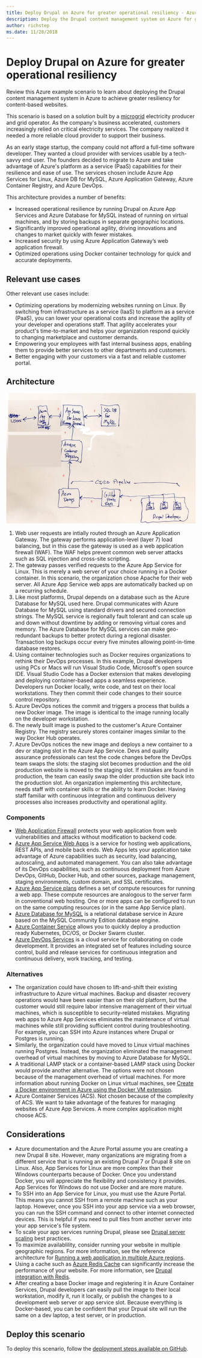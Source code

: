 ```yaml
---
title: Deploy Drupal on Azure for greater operational resiliency - Azure Example Scenarios
description: Deploy the Drupal content management system on Azure for greater operational resiliency.
author: richstep
ms.date: 11/28/2018
---
```


# Deploy Drupal on Azure for greater operational resiliency

Review this Azure example scenario to learn about deploying the Drupal content management system in Azure to achieve greater resiliency for content-based websites.

This scenario is based on a solution built by a [microgrid](https://www.energy.gov/articles/how-microgrids-work) electricity producer and grid operator. As the company's business accelerated, customers increasingly relied on critical electricity services. The company realized it needed a more reliable cloud provider to support their business.

As an early stage startup, the company could not afford a full-time software developer. They wanted a cloud provider with services usable by a tech-savvy end user. The founders decided to migrate to Azure and take advantage of Azure's platform as a service (PaaS) capabilities for their resilience and ease of use. The services chosen include Azure App Services for Linux, Azure DB for MySQL, Azure Application Gateway, Azure Container Registry, and Azure DevOps.

This architecture provides a number of benefits:

* Increased operational resilience by running Drupal on Azure App Services and Azure Database for MySQL instead of running on virtual machines, and by storing backups in separate geographic locations.
* Significantly improved operational agility, driving innovations and changes to market quickly with fewer mistakes.
* Increased security by using Azure Application Gateway’s web application firewall.
* Optimized operations using Docker container technology for quick and accurate deployments.

## Relevant use cases

Other relevant use cases include:

* Optimizing operations by modernizing websites running on Linux. By switching from infrastructure as a service (IaaS) to platform as a service (PaaS), you can lower your operational costs and increase the agility of your developer and operations staff. That agility accelerates your product's time-to-market and helps your organization respond quickly to changing marketplace and customer demands.
* Empowering your employees with fast internal business apps, enabling them to provide better services to other departments and customers.
* Better engaging with your customers via a fast and reliable customer portal.

## Architecture

![Architecture for Drupal on Azure][architecture]

1. Web user requests are intially routed through an Azure Application Gateway. The gateway performs application-level (layer 7) load balancing, but in this case the gateway is used as a web application firewall (WAF). The WAF helps prevent common web server attacks such as SQL injection and cross-site scripting.
2. The gateway passes verified requests to the Azure App Service for Linux. This is merely a web server of your choice running in a Docker container. In this scenario, the organization chose Apache for their web server. All Azure App Service web apps are automatically backed up on a recurring schedule.
3. Like most platforms, Drupal depends on a database such as the Azure Database for MySQL used here. Drupal communicates with Azure Database for MySQL using standard drivers and secured connection strings. The MySQL service is regionally fault tolerant and can scale up and down without downtime by adding or removing virtual cores and memory. The Azure Database for MySQL services can make geo-redundant backups to better protect during a regional disaster. Transaction log backups occur every five minutes allowing point-in-time database restores.
4. Using container technologies such as Docker requires organizations to rethink their DevOps processes. In this example, Drupal developers using PCs or Macs will run Visual Studio Code, Microsoft's open source IDE. Visual Studio Code has a Docker extension that makes developing and deploying container-based apps a seamless experience. Developers run Docker locally, write code, and test on their local workstations. They then commit their code changes to their source control repository.
5. Azure DevOps notices the commit and triggers a process that builds a new Docker image. The image is identical to the image running locally on the developer workstation.
6. The newly built image is pushed to the customer's Azure Container Registry. The registry securely stores container images similar to the way Docker Hub operates.
7. Azure DevOps notices the new image and deploys a new container to a dev or staging slot in the Azure App Service. Devs and quality assurance professionals can test the code changes before the DevOps team swaps the slots: the staging slot becomes production and the old production website is moved to the staging slot. If mistakes are found in production, the team can easily swap the older production site back into the production slot. An organization implementing this architecture, needs staff with container skills or the ability to learn Docker. Having staff familiar with continuous integration and continuous delivery processes also increases productivity and operational agility.

### Components

* [Web Application Firewall](/azure/application-gateway/waf-overview) protects your web application from web vulnerabilities and attacks without modification to backend code.
* [Azure App Service Web Apps](/azure/app-service/app-service-web-overview) is a service for hosting web applications, REST APIs, and mobile back ends. Web Apps lets your application take advantage of Azure capabilities such as security, load balancing, autoscaling, and automated management. You can also take advantage of its DevOps capabilities, such as continuous deployment from Azure DevOps, GitHub, Docker Hub, and other sources, package management, staging environments, custom domain, and SSL certificates.
* [Azure App Service plans](/azure/app-service/azure-web-sites-web-hosting-plans-in-depth-overview) defines a set of compute resources for running a web app. These compute resources are analogous to the server farm in conventional web hosting. One or more apps can be configured to run on the same computing resources (or in the same App Service plan).
* [Azure Database for MySQL](/azure/mysql/overview) is a relational database service in Azure based on the MySQL Community Edition database engine.
* [Azure Container Service](/azure/container-service/) allows you to quickly deploy a production ready Kubernetes, DC/OS, or Docker Swarm cluster. 
* [Azure DevOps Services](/azure/devops/user-guide) is a cloud service for collaborating on code development. It provides an integrated set of features including source control, build and release services for continuous integration and continuous delivery, work tracking, and testing.

### Alternatives

* The organization could have chosen to lift-and-shift their existing infrastructure to Azure virtual machines. Backup and disaster recovery operations would have been easier than on their old platform, but the customer would still require labor intensive management of their virtual machines, which is susceptible to security-related mistakes. Migrating web apps to Azure App Services eliminates the maintenance of virtual machines while still providing sufficient control during troubleshooting. For example, you can SSH into Azure instances where Drupal or Postgres is running.
* Similarly, the organization could have moved to Linux virtual machines running Postgres. Instead, the organization eliminated the management overhead of virtual machines by moving to Azure Database for MySQL. 
* A traditional LAMP stack or a container-based LAMP stack using Docker would provide another alternative. The options were not chosen because of the management overhead of virtual machines. For more information about running Docker on Linux virtual machines, see [Create a Docker environment in Azure using the Docker VM extension](/azure/virtual-machines/linux/dockerextension).
* Azure Container Services (ACS). Not chosen because of the complexity of ACS. We want to take advantage of the features for managing websites of Azure App Services. A more complex application might choose ACS.

## Considerations

* Azure documentation and the Azure Portal assume you are creating a new Drupal 8 site. However, many organizations are migrating from a different service that is running an existing Drupal 7 or Drupal 8 site on Linux. Also, App Services for Linux are more complex than their Windows counterparts because of Docker. Once you understand Docker, you will appreciate the flexibility and consistency it provides. App Services for Windows do not use Docker and are more mature.
* To SSH into an App Service for Linux, you must use the Azure Portal. This means you cannot SSH from a remote machine such as your laptop. However, once you SSH into your app service via a web browser, you can run the SSH command and connect to other internet connected devices. This is helpful if you need to pull files from another server into your app service's file system.
* To scale your app services running Drupal, please see [Drupal server scaling](https://www.drupal.org/docs/8/managing-site-performance-and-scalability/server-scaling) best practices.
* To maximize availablility, consider running your website in multiple geographic regions. For more information, see the reference architecture for [Running a web application in multiple Azure regions](/azure/architecture/reference-architectures/app-service-web-app/multi-region).
* Using a cache such as [Azure Redis Cache](/azure/redis-cache) can significantly increase the performance of your website. For more information, see [Drupal integration with Redis](https://www.drupal.org/project/redis).
* After creating a base Docker image and registering it in Azure Container Services, Drupal developers can easily pull the image to their local workstation, modify it, run it locally, or publish the changes to a development web server or app service slot. Because everything is Docker-based, you can be confident that your Drpual site will run the same on a dev laptop, a test server, or in production.

## Deploy this scenario

To deploy this scenario, follow the [deployment steps available on GitHub](https://github.com/richstep/Drupal-7-as-an-Azure-App-Service).

<!-- links -->

[architecture]: ./media/architecture-drupal-linux-azure.png
